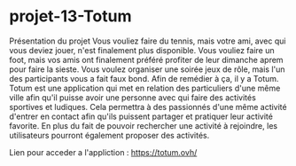 # projet-13-Totum

Présentation du projet
Vous vouliez faire du tennis, mais votre ami, avec qui vous deviez jouer, n'est finalement plus disponible.
Vous vouliez faire un foot, mais vos amis ont finalement préféré profiter de leur dimanche aprem pour faire la sieste.
Vous voulez organiser une soirée jeux de rôle, mais l'un des participants vous a fait faux bond.
Afin de remédier à ça, il y a Totum.
Totum est une application qui met en relation des particuliers d'une même ville afin qu'il puisse avoir une personne avec qui faire des activités sportives et ludiques.
Cela permettra à des passionnés d'une même activité d'entrer en contact afin qu'ils puissent partager et pratiquer leur activité favorite.
En plus du fait de pouvoir rechercher une activité à rejoindre, les utilisateurs pourront également proposer des activités.

Lien pour acceder a l'appliction : https://totum.ovh/
